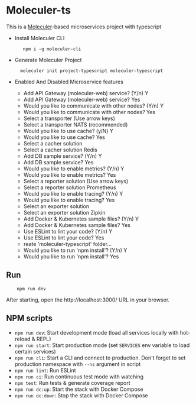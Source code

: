 # Moleculer-ts

This is a [Moleculer](https://moleculer.services/)-based microservices project with typescript

-   Install Moleculer CLI

           npm i -g moleculer-cli

-   Generate Moleculer Project

          moleculer init project-typescript moleculer-typescript

-   Enabled And Disabled Microservice features

    -   Add API Gateway (moleculer-web) service? (Y/n) Y
    -   Add API Gateway (moleculer-web) service? Yes
    -   Would you like to communicate with other nodes? (Y/n) Y
    -   Would you like to communicate with other nodes? Yes
    -   Select a transporter (Use arrow keys)
    -   Select a transporter NATS (recommended)
    -   Would you like to use cache? (y/N) Y
    -   Would you like to use cache? Yes
    -   Select a cacher solution
    -   Select a cacher solution Redis
    -   Add DB sample service? (Y/n) Y
    -   Add DB sample service? Yes
    -   Would you like to enable metrics? (Y/n) Y
    -   Would you like to enable metrics? Yes
    -   Select a reporter solution (Use arrow keys)
    -   Select a reporter solution Prometheus
    -   Would you like to enable tracing? (Y/n) Y
    -   Would you like to enable tracing? Yes
    -   Select an exporter solution
    -   Select an exporter solution Zipkin
    -   Add Docker & Kubernetes sample files? (Y/n) Y
    -   Add Docker & Kubernetes sample files? Yes
    -   Use ESLint to lint your code? (Y/n) Y
    -   Use ESLint to lint your code? Yes
    -   reate 'moleculer-typescript' folder...
    -   Would you like to run 'npm install'? (Y/n) Y
    -   Would you like to run 'npm install'? Yes

## Run

        npm run dev

After starting, open the http://localhost:3000/ URL in your browser.

## NPM scripts

-   `npm run dev`: Start development mode (load all services locally with hot-reload & REPL)
-   `npm run start`: Start production mode (set `SERVICES` env variable to load certain services)
-   `npm run cli`: Start a CLI and connect to production. Don't forget to set production namespace with `--ns` argument in script
-   `npm run lint`: Run ESLint
-   `npm run ci`: Run continuous test mode with watching
-   `npm test`: Run tests & generate coverage report
-   `npm run dc:up`: Start the stack with Docker Compose
-   `npm run dc:down`: Stop the stack with Docker Compose
